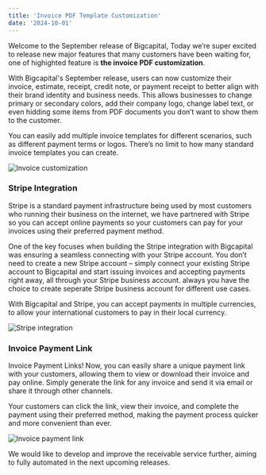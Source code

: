 ```yaml
---
title: 'Invoice PDF Template Customization'
date: '2024-10-01'
---
```


Welcome to the September release of Bigcapital, Today we’re super excited to release new major features that many customers have been waiting for, one of highighted feature is **the invoice PDF customization**.

With Bigcapital's September release, users can now customize their invoice, estimate, receipt, credit note, or payment receipt to better align with their brand identity and business needs. This allows businesses to change primary or secondary colors, add their company logo, change label text, or even hidding some items from PDF documents you don’t want to show them to the customer.

You can easily add multiple invoice templates for different scenarios, such as different payment terms or logos. There’s no limit to how many standard invoice templates you can create.


![Invoice customization](/images/updates/october-update/invoice-customization.png "Invoice customization")

### Stripe Integration

Stripe is a standard payment infrastructure being used by most customers who running their business on the internet, we have partnered with Stripe so you can accept online payments so your customers can pay for your invoices using their preferred payment method.

One of the key focuses when building the Stripe integration with Bigcapital was ensuring a seamless connecting with your Stripe account. You don’t need to create a new Stripe account – simply connect your existing Stripe account to Bigcapital and start issuing invoices and accepting payments right away, all through your Stripe business account. always you have the choice to create seperate Stripe business account for different use cases.

With Bigcapital and Stripe, you can accept payments in multiple currencies, to allow your international customers to pay in their local currency.

![Stripe integration](/images/updates/october-update/stripe-integration.png "Stripe integration")

### Invoice Payment Link

Invoice Payment Links! Now, you can easily share a unique payment link with your customers, allowing them to view or download their invoice and pay online. Simply generate the link for any invoice and send it via email or share it through other channels.

Your customers can click the link, view their invoice, and complete the payment using their preferred method, making the payment process quicker and more convenient than ever.

![Invoice payment link](/images/updates/october-update/invoice-payment-link.png "Invoice payment link")

We would like to develop and improve the receivable service further, aiming to fully automated in the next upcoming releases.